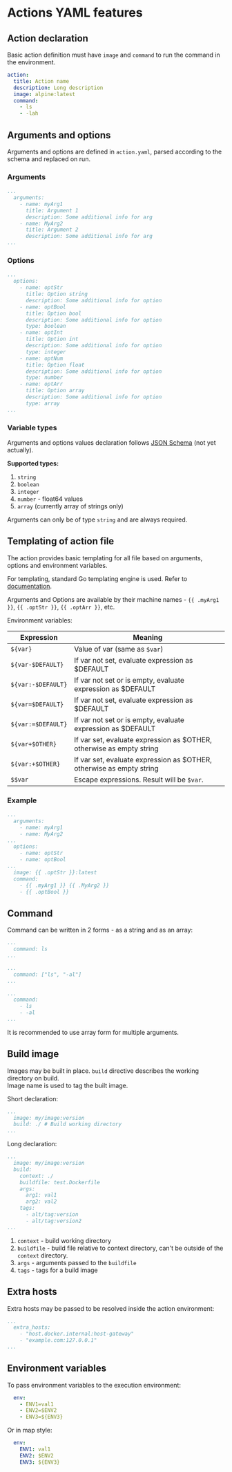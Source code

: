 # Actions YAML features

## Action declaration

Basic action definition must have `image` and `command` to run the command in the environment.

```yaml
action:
  title: Action name
  description: Long description 
  image: alpine:latest
  command:
    - ls
    - -lah
```

## Arguments and options

Arguments and options are defined in `action.yaml`, parsed according to the schema and replaced on run.

### Arguments

```yaml
...
  arguments:
    - name: myArg1
      title: Argument 1
      description: Some additional info for arg
    - name: MyArg2
      title: Argument 2
      description: Some additional info for arg
...
```

### Options

```yaml
...
  options:
    - name: optStr
      title: Option string
      description: Some additional info for option
    - name: optBool
      title: Option bool
      description: Some additional info for option
      type: boolean
    - name: optInt
      title: Option int
      description: Some additional info for option
      type: integer
    - name: optNum
      title: Option float
      description: Some additional info for option
      type: number
    - name: optArr
      title: Option array
      description: Some additional info for option
      type: array
...
```

### Variable types

Arguments and options values declaration follows [JSON Schema](https://json-schema.org/) (not yet actually).

**Supported types:**
1. `string`
2. `boolean`
3. `integer`
4. `number` - float64 values
5. `array` (currently array of strings only)

Arguments can only be of type `string` and are always required.

## Templating of action file

The action provides basic templating for all file based on arguments, options and environment variables.  

For templating, standard Go templating engine is used. 
Refer to [documentation](https://pkg.go.dev/text/template).   

Arguments and Options are available by their machine names - `{{ .myArg1 }}`, `{{ .optStr }}`, `{{ .optArr }}`, etc.

Environment variables:

| __Expression__     | __Meaning__                                                          |
|--------------------|----------------------------------------------------------------------|
| `${var}`           | Value of var (same as `$var`)                                        |
| `${var-$DEFAULT}`  | If var not set, evaluate expression as $DEFAULT                      |
| `${var:-$DEFAULT}` | If var not set or is empty, evaluate expression as $DEFAULT          |
| `${var=$DEFAULT}`  | If var not set, evaluate expression as $DEFAULT                      |
| `${var:=$DEFAULT}` | If var not set or is empty, evaluate expression as $DEFAULT          |
| `${var+$OTHER}`    | If var set, evaluate expression as $OTHER, otherwise as empty string |
| `${var:+$OTHER}`   | If var set, evaluate expression as $OTHER, otherwise as empty string |
| `$$var`            | Escape expressions. Result will be `$var`.                           |

### Example

```yaml
...
  arguments:
    - name: myArg1
    - name: MyArg2
...
  options:
    - name: optStr
    - name: optBool
...
  image: {{ .optStr }}:latest
  command:
    - {{ .myArg1 }} {{ .MyArg2 }}
    - {{ .optBool }}
```

## Command

Command can be written in 2 forms - as a string and as an array:
```yaml
...
  command: ls
...
```

```yaml
...
  command: ["ls", "-al"]
...
```

```yaml
...
  command:
    - ls
    - -al
...
```

It is recommended to use array form for multiple arguments.

## Build image

Images may be built in place. `build` directive describes the working directory on build.  
Image name is used to tag the built image.

Short declaration:
```yaml
...
  image: my/image:version
  build: ./ # Build working directory
...
```

Long declaration:
```yaml
...
  image: my/image:version
  build:
    context: ./
    buildfile: test.Dockerfile
    args:
      arg1: val1
      arg2: val2
    tags:
      - alt/tag:version
      - alt/tag:version2
...
```

1. `context` - build working directory
2. `buildfile` - build file relative to context directory, can't be outside of the `context` directory.
3. `args` - arguments passed to the `buildfile`
4. `tags` - tags for a build image

## Extra hosts

Extra hosts may be passed to be resolved inside the action environment:
```yaml
...
  extra_hosts:
    - "host.docker.internal:host-gateway"
    - "example.com:127.0.0.1"
...
```

## Environment variables

To pass environment variables to the execution environment:
```yaml
  env:
    - ENV1=val1
    - ENV2=$ENV2
    - ENV3=${ENV3}
```
Or in map style:
```yaml
  env:
    ENV1: val1
    ENV2: $ENV2
    ENV3: ${ENV3}
```
